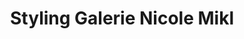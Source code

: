 ---
title: "Styling Galerie Nicole Mikl"
url: /klagenfurt-am-woerthersee/styling-galerie-nicole-mikl/
shop: Friseur
---